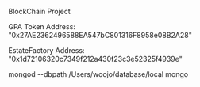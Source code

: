 BlockChain Project

GPA Token Address: "0x27AE2362496588EA547bC801316F8958e08B2A28"

EstateFactory Address: "0x1d72106320c7349f212a430f23c3e52325f4939e"


mongod --dbpath /Users/woojo/database/local
mongo